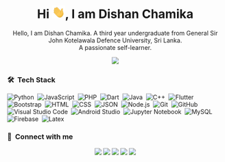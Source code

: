<h1 align="center">Hi <img src="https://raw.githubusercontent.com/KevinPatel04/KevinPatel04/master/Hi.gif" width="30px">, I am Dishan Chamika </h1>

<p align="center" width="150px"> Hello, I am Dishan Chamika. A third year undergraduate from General Sir John Kotelawala Defence University, Sri Lanka.
<br>  A passionate self-learner.</p>

<p align="center"><img src="https://github-readme-stats.vercel.app/api/top-langs/?username=Dishan98&layout=compact&hide=TSQL&theme=chartreuse-dark"></p>

### 🛠 &nbsp;Tech Stack

![Python](https://img.shields.io/badge/-Python-05122A?style=flat&logo=python)&nbsp;
![JavaScript](https://img.shields.io/badge/-JavaScript-05122A?style=flat&logo=javascript)&nbsp;
![PHP](https://img.shields.io/badge/-PHP-05122A?style=flat&logo=php&logoColor=777BB4)&nbsp;
![Dart](https://img.shields.io/badge/-Dart-05122A?style=flat&logo=dart&logoColor=1075C2)&nbsp;
![Java](https://img.shields.io/badge/-Java-05122A?style=flat&logo=Java&logoColor=FFA518)&nbsp;
![C++](https://img.shields.io/badge/-C++-05122A?style=flat&logo=C%2B%2B&logoColor=00599C)&nbsp;
![Flutter](https://img.shields.io/badge/-Flutter-05122A?style=flat&logo=flutter&logoColor=02569B)&nbsp;
![Bootstrap](https://img.shields.io/badge/-Bootstrap-05122A?style=flat&logo=bootstrap&logoColor=563D7C)&nbsp;
![HTML](https://img.shields.io/badge/-HTML-05122A?style=flat&logo=HTML5)&nbsp;
![CSS](https://img.shields.io/badge/-CSS-05122A?style=flat&logo=CSS3&logoColor=1572B6)&nbsp;
![JSON](https://img.shields.io/badge/-JSON-05122A?style=flat&logo=json&logoColor=000000)&nbsp;
![Node.js](https://img.shields.io/badge/-Node.js-05122A?style=flat&logo=node.js&logoColor=339933)&nbsp;
![Git](https://img.shields.io/badge/-Git-05122A?style=flat&logo=git)&nbsp;
![GitHub](https://img.shields.io/badge/-GitHub-05122A?style=flat&logo=github)&nbsp;
![Visual Studio Code](https://img.shields.io/badge/-Visual%20Studio%20Code-05122A?style=flat&logo=visual-studio-code&logoColor=007ACC)&nbsp;
![Android Studio](https://img.shields.io/badge/-Android%20Studio-05122A?style=flat&logo=android-studio&logoColor=3DDC84)&nbsp;
![Jupyter Notebook](https://img.shields.io/badge/-Jupyter%20Notebook-05122A?style=flat&logo=jupyter&logoColor=F37626)&nbsp;
![MySQL](https://img.shields.io/badge/-MySQL-05122A?style=flat&logo=mysql&logoColor=4479A1)&nbsp;
![Firebase](https://img.shields.io/badge/-Firebase-05122A?style=flat&logo=firebase&logoColor=FFCA28)&nbsp;
![Latex](https://img.shields.io/badge/-Latex-05122A?style=flat&logo=latex&logoColor=008080)&nbsp;

### :link: &nbsp;Connect with me

<p align="center">
<a href="https://www.facebook.com/dishan.chamika.9"><img src="https://img.shields.io/badge/-Dishan Chamika-1DA1F2?style=for-the-badge&logo=facebook&logoColor=white"/></a>
<a href="https://www.linkedin.com/in/dishan-chamika-635324192/"><img src="https://img.shields.io/badge/-Dishan%20Chamika-0077B5?style=for-the-badge&logo=Linkedin&logoColor=white"/></a>
<a href="mailto:dishanchamika@gmail.com"><img src="https://img.shields.io/badge/-dishanchamika@gmail.com-D14836?style=for-the-badge&logo=Gmail&logoColor=white"/></a>
<a href="https://instagram.com/_dishan98_"><img src="https://img.shields.io/badge/-_dishan98_-E4405F?style=for-the-badge&logo=Instagram&logoColor=white"/></a>
<a href="https://twitter.com/dishan_chamika"><img src="https://img.shields.io/badge/-dishan_chamika-1DA1F2?style=for-the-badge&logo=twitter&logoColor=white"/></a>
</p>

